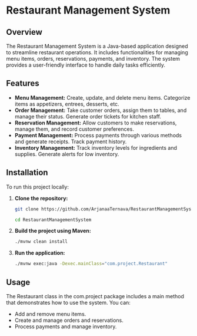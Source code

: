 # Restaurant Management System

## Overview

The Restaurant Management System is a Java-based application designed to streamline restaurant operations. It includes functionalities for managing menu items, orders, reservations, payments, and inventory. The system provides a user-friendly interface to handle daily tasks efficiently.

## Features

- **Menu Management:** Create, update, and delete menu items. Categorize items as appetizers, entrees, desserts, etc.
- **Order Management:** Take customer orders, assign them to tables, and manage their status. Generate order tickets for kitchen staff.
- **Reservation Management:** Allow customers to make reservations, manage them, and record customer preferences.
- **Payment Management:** Process payments through various methods and generate receipts. Track payment history.
- **Inventory Management:** Track inventory levels for ingredients and supplies. Generate alerts for low inventory.

## Installation

To run this project locally:

1. **Clone the repository:**

   ```bash
   git clone https://github.com/ArjanaaTernava/RestaurantManagementSystem.git
   
   cd RestaurantManagementSystem

2. **Build the project using Maven:**

    ```bash
    ./mvnw clean install
    ```

3. **Run the application:**

    ```bash
    ./mvnw exec:java -Dexec.mainClass="com.project.Restaurant"
    ```

## Usage

The Restaurant class in the com.project package includes a main method that demonstrates how to use the system. You can:

- Add and remove menu items.
- Create and manage orders and reservations.
- Process payments and manage inventory.
